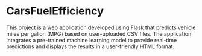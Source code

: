 # CarsFuelEfficiency
This project is a web application developed using Flask that predicts vehicle miles per gallon (MPG) based on user-uploaded CSV files. The application integrates a pre-trained machine learning model to provide real-time predictions and displays the results in a user-friendly HTML format.
